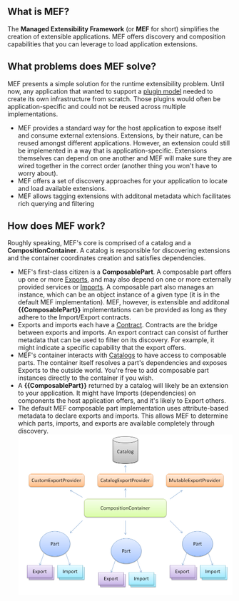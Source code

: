 ## What is MEF?
The **Managed Extensibility Framework** (or **MEF** for short) simplifies the creation of extensible applications.  MEF offers discovery and composition capabilities that you can leverage to load application extensions.
## What problems does MEF solve?
MEF presents a simple solution for the runtime extensibility problem. Until now, any application that wanted to support a [plugin model](http://en.wikipedia.org/wiki/Plugin) needed to create its own infrastructure from scratch. Those plugins would often be application-specific and could not be reused across multiple implementations.
* MEF provides a standard way for the host application to expose itself and consume external extensions. Extensions, by their nature, can be reused amongst different applications. However, an extension could still be implemented in a way that is application-specific.  Extensions themselves can depend on one another and MEF will make sure they are wired together in the correct order (another thing you won't have to worry about).
* MEF offers a set of discovery approaches for your application to locate and load available extensions. 
* MEF allows tagging extensions with additonal metadata which facilitates rich querying and filtering
## How does MEF work?
Roughly speaking, MEF's core is comprised of a catalog and a **CompositionContainer**. A catalog is responsible for discovering extensions and the container coordinates creation and satisfies dependencies. 
* MEF's first-class citizen is a **ComposablePart**. A composable part offers up one or more [Exports](Declaring-Exports), and may also depend on one or more externally provided services or [Imports](Declaring-Imports). A composable part also manages an instance, which can be an object instance of a given type (it is in the default MEF implementation). MEF, however, is extensible and additonal **{{ComposablePart}}** implementations can be provided as long as they adhere to the Import/Export contracts. 
* Exports and imports each have a [Contract](Parts#Contracts). Contracts are the bridge between exports and imports. An export contract can consist of further metadata that can be used to filter on its discovery. For example, it might indicate a specific capability that the export offers.
* MEF's container interacts with [Catalogs](Using-catalogs) to have access to composable parts. The container itself resolves a part's dependencies and exposes Exports to the outside world. You're free to add composable part instances directly to the container if you wish. 
* A **{{ComposablePart}}** returned by a catalog will likely be an extension to your application. It might have Imports (dependencies) on components the host application offers, and it's likely to Export others. 
* The default MEF composable part implementation uses attribute-based metadata to declare exports and imports. This allows MEF to determine which parts, imports, and exports are available completely through discovery.
![](Overview_MEF_Diagram.png)
